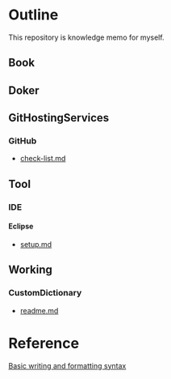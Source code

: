 # Outline

This repository is knowledge memo for myself. 

## Book

## Doker

## GitHostingServices

### GitHub
* [check-list.md](https://github.com/baki504/knowledge/blob/master/GitHostingServices/GitHub/check-list.md)

## Tool

### IDE
#### Eclipse
* [setup.md](https://github.com/baki504/knowledge/blob/master/Tool/IDE/Eclipse/setup.md)

## Working

### CustomDictionary
* [readme.md](https://github.com/baki504/knowledge/blob/master/Working/CustomDictionary/readme.md)

# Reference

[Basic writing and formatting syntax](https://help.github.com/articles/basic-writing-and-formatting-syntax/)
